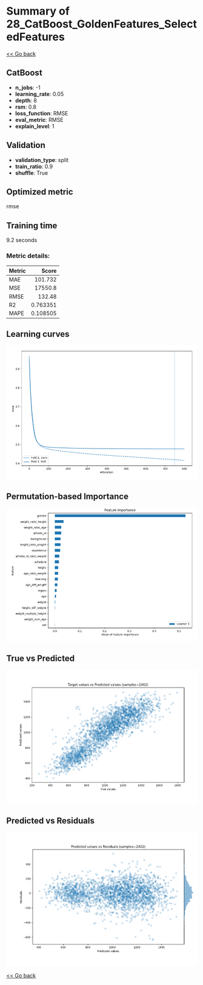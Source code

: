 # Summary of 28_CatBoost_GoldenFeatures_SelectedFeatures

[<< Go back](../README.md)


## CatBoost
- **n_jobs**: -1
- **learning_rate**: 0.05
- **depth**: 8
- **rsm**: 0.8
- **loss_function**: RMSE
- **eval_metric**: RMSE
- **explain_level**: 1

## Validation
 - **validation_type**: split
 - **train_ratio**: 0.9
 - **shuffle**: True

## Optimized metric
rmse

## Training time

9.2 seconds

### Metric details:
| Metric   |        Score |
|:---------|-------------:|
| MAE      |   101.732    |
| MSE      | 17550.8      |
| RMSE     |   132.48     |
| R2       |     0.763351 |
| MAPE     |     0.108505 |



## Learning curves
![Learning curves](learning_curves.png)

## Permutation-based Importance
![Permutation-based Importance](permutation_importance.png)
## True vs Predicted

![True vs Predicted](true_vs_predicted.png)


## Predicted vs Residuals

![Predicted vs Residuals](predicted_vs_residuals.png)



[<< Go back](../README.md)
